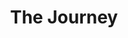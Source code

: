 ---
title: The Journey
feature_image: "https://i.postimg.cc/t4Kbtn2w/shutterstock-2190316811-1170.webp"
aside: true
---